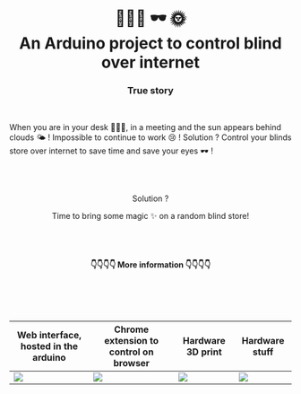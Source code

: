 <h1 align="center"> 👨🏻‍💻 🕶 🌞<br>An Arduino project to control blind over internet</h1>

<h3 align="center">  True story </h2>
<br>

When you are in your desk 👨🏻‍💻, in a meeting and the sun appears behind clouds 🌤 ! Impossible to continue to work 😢 ! Solution ? Control your blinds store over internet to save time and save your eyes 🕶 ! 

<br>
<br>

<p align="center"> Solution ?</p>

<p align="center"> Time to bring some magic ✨ on a random blind store! </p>


<br>
<br>


<h4 align="center"> 👇👇👇👇 More information 👇👇👇👇 </h4>


<br>
<br>
<br>

| Web interface, hosted in the arduino | Chrome extension to control on browser | Hardware 3D print | Hardware stuff |
|---|---|---|---|
| [<img src="https://user-images.githubusercontent.com/3717296/95393289-9e8fc300-08fa-11eb-931e-40c09a8a43e9.png">](https://github.com/AurelienLoyer/blind-store-project/tree/master/software#software-part-)|[<img src="https://user-images.githubusercontent.com/3717296/196406812-3276f848-fbed-419c-91f7-ce2b3fc4eed7.png">](https://github.com/AurelienLoyer/blind-store-project/tree/master/extension)|[<img src="https://user-images.githubusercontent.com/3717296/95393652-3a213380-08fb-11eb-94be-077b1111b881.png">](hardware/README.md#Print)|[<img src="https://user-images.githubusercontent.com/3717296/95394143-23c7a780-08fc-11eb-8855-ab8aea1d3a6a.png">](hardware/README.md#Stuff)|
